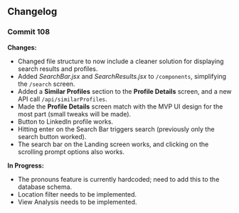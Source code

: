 ## Changelog

### Commit 108
**Changes:**
- Changed file structure to now include a cleaner solution for displaying search results and profiles.
- Added *SearchBar.jsx* and *SearchResults.jsx* to `/components`, simplifying the `/search` screen.
- Added a **Similar Profiles** section to the **Profile Details** screen, and a new API call `/api/similarProfiles`.
- Made the **Profile Details** screen match with the MVP UI design for the most part (small tweaks will be made).
- Button to LinkedIn profile works.
- Hitting enter on the Search Bar triggers search (previously only the search button worked).
- The search bar on the Landing screen works, and clicking on the scrolling prompt options also works.

**In Progress:**
- The pronouns feature is currently hardcoded; need to add this to the database schema.
- Location filter needs to be implemented.
- View Analysis needs to be implemented.
